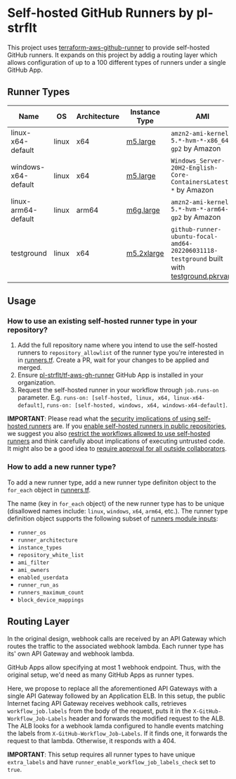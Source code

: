 # Self-hosted GitHub Runners by pl-strflt

This project uses [terraform-aws-github-runner](https://github.com/philips-labs/terraform-aws-github-runner) to provide self-hosted GitHub runners. It expands on this project by addig a routing layer which allows configuration of up to a 100 different types of runners under a single GitHub App.

## Runner Types

| Name | OS | Architecture | Instance Type | AMI |
| --- | --- | --- | --- | --- |
| linux-x64-default | linux | x64 | [m5.large](https://instances.vantage.sh/?selected=m5.large) | `amzn2-ami-kernel-5.*-hvm-*-x86_64-gp2` by Amazon |
| windows-x64-default | linux | x64 | [m5.large](https://instances.vantage.sh/?selected=m5.large) | `Windows_Server-20H2-English-Core-ContainersLatest-*` by Amazon |
| linux-arm64-default | linux | arm64 | [m6g.large](https://instances.vantage.sh/?selected=m6g.large) | `amzn2-ami-kernel-5.*-hvm-*-arm64-gp2` by Amazon |
| testground | linux | x64 | [m5.2xlarge](https://instances.vantage.sh/?selected=m5.2xlarge) | `github-runner-ubuntu-focal-amd64-202206031118-testground` built with [testground.pkrvars](images/ubuntu-focal/testground.pkrvars.hcl) |

## Usage

### How to use an existing self-hosted runner type in your repository?

1. Add the full repository name where you intend to use the self-hosted runners to `repository_allowlist` of the runner type you're interested in in [runners.tf](runners.tf). Create a PR, wait for your changes to be applied and merged.
1. Ensure [pl-strflt/tf-aws-gh-runner](https://github.com/apps/pl-strflt-tf-aws-gh-runner) GitHub App is installed in your organization.
1. Request the self-hosted runner in your workflow through `job.runs-on` parameter. E.g. `runs-on: [self-hosted, linux, x64, linux-x64-default]`, `runs-on: [self-hosted, windows, x64, windows-x64-default]`.

**IMPORTANT**: Please read what the [security implications of using self-hosted runners](https://docs.github.com/en/actions/hosting-your-own-runners/about-self-hosted-runners#self-hosted-runner-security) are. If you [enable self-hosted runners in public repositories](https://docs.github.com/en/actions/hosting-your-own-runners/managing-access-to-self-hosted-runners-using-groups), we suggest you also [restrict the workflows allowed to use self-hosted runners](https://docs.github.com/en/actions/hosting-your-own-runners/managing-access-to-self-hosted-runners-using-groups) and think carefully about implications of executing untrusted code. It might also be a good idea to [require approval for all outside collaborators](https://docs.github.com/en/repositories/managing-your-repositorys-settings-and-features/enabling-features-for-your-repository/managing-github-actions-settings-for-a-repository#configuring-required-approval-for-workflows-from-public-forks).

### How to add a new runner type?

To add a new runner type, add a new runner type definiton object to the `for_each` object in [runners.tf](runners.tf).

The name (key in `for_each` object) of the new runner type has to be unique (disallowed names include: `linux`, `windows`, `x64`, `arm64`, etc.). The runner type definition object supports the following subset of [runners module inputs](https://github.com/philips-labs/terraform-aws-github-runner#inputs):
- `runner_os`
- `runner_architecture`
- `instance_types`
- `repository_white_list`
- `ami_filter`
- `ami_owners`
- `enabled_userdata`
- `runner_run_as`
- `runners_maximum_count`
- `block_device_mappings`

## Routing Layer

In the original design, webhook calls are received by an API Gateway which routes the traffic to the associated webhook lambda. Each runner type has its' own API Gateway and webhook lambda.

GitHub Apps allow specifying at most 1 webhook endpoint. Thus, with the original setup, we'd need as many GitHub Apps as runner types.

Here, we propose to replace all the aforementioned API Gateways with a single API Gateway followed by an Application ELB. In this setup, the public Internet facing API Gateway receives webhook calls, retrieves `workflow_job.labels` from the body of the request, puts it in the `X-GitHub-Workflow_Job-Labels` header and forwards the modified request to the ALB. The ALB looks for a webhook lamda configured to handle events matching the labels from `X-GitHub-Workflow_Job-Labels`. If it finds one, it forwards the request to that lambda. Otherwise, it responds with a 404.

**IMPORTANT**: This setup requires all runner types to have unique `extra_labels` and have `runner_enable_workflow_job_labels_check` set to `true`.
